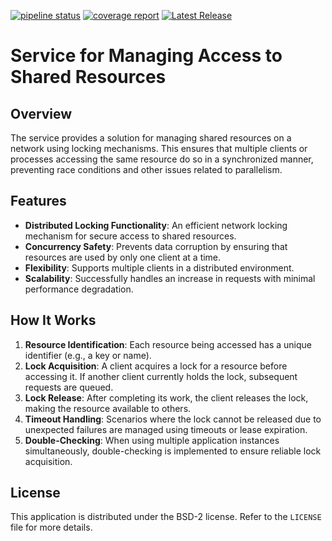[![pipeline status](https://gitlab.com/devpro_studio/NetLocker/badges/main/pipeline.svg)](https://gitlab.com/devpro_studio/NetLocker/-/commits/main)
[![coverage report](https://gitlab.com/devpro_studio/NetLocker/badges/main/coverage.svg)](https://gitlab.com/devpro_studio/NetLocker/-/commits/main)
[![Latest Release](https://gitlab.com/devpro_studio/NetLocker/-/badges/release.svg)](https://gitlab.com/devpro_studio/NetLocker/-/releases)

# Service for Managing Access to Shared Resources

## Overview

The service provides a solution for managing shared resources on a network using locking mechanisms.
This ensures that multiple clients or processes accessing the same resource do so in a synchronized
manner, preventing race conditions and other issues related to parallelism.

## Features

- **Distributed Locking Functionality**: An efficient network locking mechanism for secure access
  to shared resources.
- **Concurrency Safety**: Prevents data corruption by ensuring that resources are used by only one
  client at a time.
- **Flexibility**: Supports multiple clients in a distributed environment.
- **Scalability**: Successfully handles an increase in requests with minimal performance degradation.

## How It Works

1. **Resource Identification**: Each resource being accessed has a unique identifier (e.g., a key or name).
2. **Lock Acquisition**: A client acquires a lock for a resource before accessing it. If another client
   currently holds the lock, subsequent requests are queued.
3. **Lock Release**: After completing its work, the client releases the lock, making the resource
   available to others.
4. **Timeout Handling**: Scenarios where the lock cannot be released due to unexpected failures
   are managed using timeouts or lease expiration.
5. **Double-Checking**: When using multiple application instances simultaneously, double-checking is
   implemented to ensure reliable lock acquisition.

## License

This application is distributed under the BSD-2 license. Refer to the `LICENSE` file for more details.